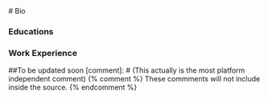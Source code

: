 <nav># Bio


### Educations

### Work Experience
</nav>

##To be updated soon
[comment]: # (This actually is the most platform independent comment)
{% comment %} 
    These commments will not include inside the source.
{% endcomment %}
